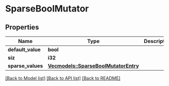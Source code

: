 # SparseBoolMutator

## Properties

Name | Type | Description | Notes
------------ | ------------- | ------------- | -------------
**default_value** | **bool** |  | 
**siz** | **i32** |  | 
**sparse_values** | [**Vec<models::SparseBoolMutatorEntry>**](SparseBoolMutatorEntry.md) |  | 

[[Back to Model list]](../README.md#documentation-for-models) [[Back to API list]](../README.md#documentation-for-api-endpoints) [[Back to README]](../README.md)



